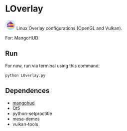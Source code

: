 
# LOverlay

![](res/cake-piece.png) Linux Overlay configurations (OpenGL and Vulkan).

For: MangoHUD

## Run 
For now, run via terminal using this command:
```
python LOverlay.py
```

## Dependences 

- [mangohud](https://github.com/flightlessmango/MangoHud)
- Qt5
- python-setproctitle
- mesa-demos
- vulkan-tools

